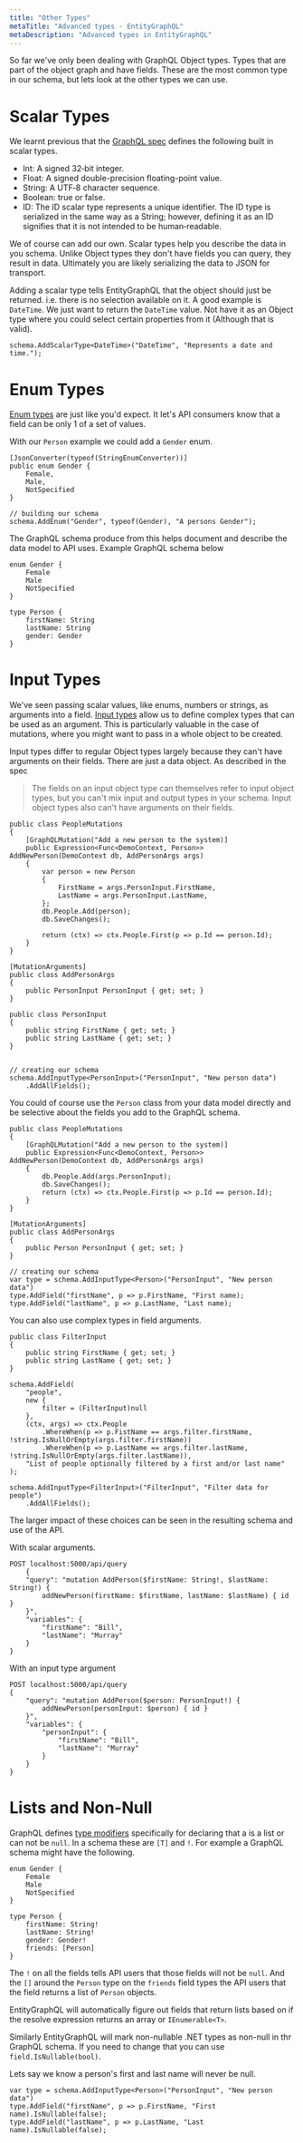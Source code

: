 ```yaml
---
title: "Other Types"
metaTitle: "Advanced types - EntityGraphQL"
metaDescription: "Advanced types in EntityGraphQL"
---
```


So far we've only been dealing with GraphQL Object types. Types that are part of the object graph and have fields. These are the most common type in our schema, but lets look at the other types we can use.

# Scalar Types
We learnt previous that the [GraphQL spec](https://graphql.org/learn/schema/#scalar-types) defines the following built in scalar types.

- Int: A signed 32‐bit integer.
- Float: A signed double-precision floating-point value.
- String: A UTF‐8 character sequence.
- Boolean: true or false.
- ID: The ID scalar type represents a unique identifier. The ID type is serialized in the same way as a String; however, defining it as an ID signifies that it is not intended to be human‐readable.

We of course can add our own. Scalar types help you describe the data in you schema. Unlike Object types they don't have fields you can query, they result in data. Ultimately you are likely serializing the data to JSON for transport.

Adding a scalar type tells EntityGraphQL that the object should just be returned. i.e. there is no selection available on it. A good example is `DateTime`. We just want to return the  `DateTime` value. Not have it as an Object type where you could select certain properties from it (Although that is valid).

```
schema.AddScalarType<DateTime>("DateTime", "Represents a date and time.");
```

# Enum Types

[Enum types](https://graphql.org/learn/schema/#enumeration-types) are just like you'd expect. It let's API consumers know that a field can be only 1 of a set of values.

With our `Person` example we could add a `Gender` enum.

```
[JsonConverter(typeof(StringEnumConverter))]
public enum Gender {
    Female,
    Male,
    NotSpecified
}

// building our schema
schema.AddEnum("Gender", typeof(Gender), "A persons Gender");
```

The GraphQL schema produce from this helps document and describe the data model to API uses. Example GraphQL schema below

```
enum Gender {
	Female
	Male
    NotSpecified
}

type Person {
    firstName: String
    lastName: String
    gender: Gender
}
```

# Input Types

We've seen passing scalar values, like enums, numbers or strings, as arguments into a field. [Input types](https://graphql.org/learn/schema/#input-types) allow us to define complex types that can be used as an argument. This is particularly valuable in the case of mutations, where you might want to pass in a whole object to be created.

Input types differ to regular Object types largely because they can't have arguments on their fields. There are just a data object. As described in the spec

> The fields on an input object type can themselves refer to input object types, but you can't mix input and output types in your schema. Input object types also can't have arguments on their fields.

```
public class PeopleMutations
{
    [GraphQLMutation("Add a new person to the system)]
    public Expression<Func<DemoContext, Person>> AddNewPerson(DemoContext db, AddPersonArgs args)
    {
        var person = new Person
        {
            FirstName = args.PersonInput.FirstName,
            LastName = args.PersonInput.LastName,
        };
        db.People.Add(person);
        db.SaveChanges();

        return (ctx) => ctx.People.First(p => p.Id == person.Id);
    }
}

[MutationArguments]
public class AddPersonArgs
{
    public PersonInput PersonInput { get; set; }
}

public class PersonInput
{
    public string FirstName { get; set; }
    public string LastName { get; set; }
}


// creating our schema
schema.AddInputType<PersonInput>("PersonInput", "New person data")
    .AddAllFields();
```

You could of course use the `Person` class from your data model directly and be selective about the fields you add to the GraphQL schema.

```
public class PeopleMutations
{
    [GraphQLMutation("Add a new person to the system)]
    public Expression<Func<DemoContext, Person>> AddNewPerson(DemoContext db, AddPersonArgs args)
    {
        db.People.Add(args.PersonInput);
        db.SaveChanges();
        return (ctx) => ctx.People.First(p => p.Id == person.Id);
    }
}

[MutationArguments]
public class AddPersonArgs
{
    public Person PersonInput { get; set; }
}

// creating our schema
var type = schema.AddInputType<Person>("PersonInput", "New person data")
type.AddField("firstName", p => p.FirstName, "First name);
type.AddField("lastName", p => p.LastName, "Last name);
```

You can also use complex types in field arguments.

```
public class FilterInput
{
    public string FirstName { get; set; }
    public string LastName { get; set; }
}

schema.AddField(
    "people",
    new {
        filter = (FilterInput)null
    },
    (ctx, args) => ctx.People
        .WhereWhen(p => p.FistName == args.filter.firstName, !string.IsNullOrEmpty(args.filter.firstName))
        .WhereWhen(p => p.LastName == args.filter.lastName, !string.IsNullOrEmpty(args.filter.lastName)),
    "List of people optionally filtered by a first and/or last name"
);

schema.AddInputType<FilterInput>("FilterInput", "Filter data for people")
    .AddAllFields();
```

The larger impact of these choices can be seen in the resulting schema and use of the API.

With scalar arguments.

```
POST localhost:5000/api/query
    {
    "query": "mutation AddPerson($firstName: String!, $lastName: String!) {
        addNewPerson(firstName: $firstName, lastName: $lastName) { id }
    }",
    "variables": {
        "firstName": "Bill",
        "lastName": "Murray"
    }
}
```

With an input type argument

```
POST localhost:5000/api/query
{
    "query": "mutation AddPerson($person: PersonInput!) {
        addNewPerson(personInput: $person) { id }
    }",
    "variables": {
        "personInput": {
            "firstName": "Bill",
            "lastName": "Murray"
        }
    }
}
```

# Lists and Non-Null

GraphQL defines [type modifiers](https://graphql.org/learn/schema/#lists-and-non-null) specifically for declaring that a is a list or can not be `null`. In a schema these are `[T]` and `!`. For example a GraphQL schema might have the following.

```
enum Gender {
	Female
	Male
    NotSpecified
}

type Person {
    firstName: String!
    lastName: String!
    gender: Gender!
    friends: [Person]
}
```

The `!` on all the fields tells API users that those fields will not be `null`. And the `[]` around the `Person` type on the `friends` field types the API users that the field returns a list of `Person` objects.

EntityGraphQL will automatically figure out fields that return lists based on if the resolve expression returns an array or `IEnumerable<T>`.

Similarly EntityGraphQL will mark non-nullable .NET types as non-null in thr GraphQL schema. If you need to change that you can use `field.IsNullable(bool)`.

Lets say we know a person's first and last name will never be null.

```
var type = schema.AddInputType<Person>("PersonInput", "New person data")
type.AddField("firstName", p => p.FirstName, "First name).IsNullable(false);
type.AddField("lastName", p => p.LastName, "Last name).IsNullable(false);
```